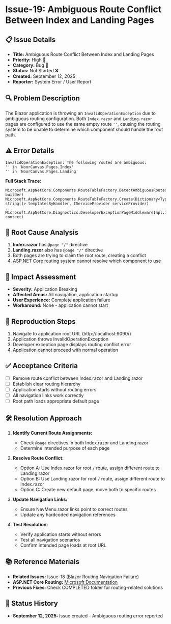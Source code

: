 # Issue-19: Ambiguous Route Conflict Between Index and Landing Pages

## 📋 **Issue Details**
- **Title:** Ambiguous Route Conflict Between Index and Landing Pages  
- **Priority:** High 🔴
- **Category:** Bug 🐛
- **Status:** Not Started ❌
- **Created:** September 12, 2025
- **Reporter:** System Error / User Report

## 🔍 **Problem Description**
The Blazor application is throwing an `InvalidOperationException` due to ambiguous routing configuration. Both `Index.razor` and `Landing.razor` pages are configured to use the same empty route `''`, causing the routing system to be unable to determine which component should handle the root path.

## ⚠️ **Error Details**
```
InvalidOperationException: The following routes are ambiguous:
'' in 'NoorCanvas.Pages.Index'
'' in 'NoorCanvas.Pages.Landing'
```

**Full Stack Trace:**
```
Microsoft.AspNetCore.Components.RouteTableFactory.DetectAmbiguousRoutes(TreeRouteBuilder builder)
Microsoft.AspNetCore.Components.RouteTableFactory.Create(Dictionary<Type, string[]> templatesByHandler, IServiceProvider serviceProvider)
...
Microsoft.AspNetCore.Diagnostics.DeveloperExceptionPageMiddlewareImpl.Invoke(HttpContext context)
```

## 🎯 **Root Cause Analysis**
1. **Index.razor** has `@page "/"` directive
2. **Landing.razor** also has `@page "/"` directive  
3. Both pages are trying to claim the root route, creating a conflict
4. ASP.NET Core routing system cannot resolve which component to use

## 🔧 **Impact Assessment**
- **Severity:** Application Breaking
- **Affected Areas:** All navigation, application startup
- **User Experience:** Complete application failure
- **Workaround:** None - application cannot start

## 📝 **Reproduction Steps**
1. Navigate to application root URL (http://localhost:9090/)
2. Application throws InvalidOperationException
3. Developer exception page displays routing conflict error
4. Application cannot proceed with normal operation

## ✅ **Acceptance Criteria**
- [ ] Remove route conflict between Index.razor and Landing.razor
- [ ] Establish clear routing hierarchy
- [ ] Application starts without routing errors
- [ ] All navigation links work correctly
- [ ] Root path loads appropriate default page

## 🛠️ **Resolution Approach**
1. **Identify Current Route Assignments:**
   - Check `@page` directives in both Index.razor and Landing.razor
   - Determine intended purpose of each page

2. **Resolve Route Conflict:**
   - Option A: Use Index.razor for root `/` route, assign different route to Landing.razor
   - Option B: Use Landing.razor for root `/` route, assign different route to Index.razor
   - Option C: Create new default page, move both to specific routes

3. **Update Navigation Links:**
   - Ensure NavMenu.razor links point to correct routes
   - Update any hardcoded navigation references

4. **Test Resolution:**
   - Verify application starts without errors
   - Test all navigation scenarios
   - Confirm intended page loads at root URL

## 📚 **Reference Materials**
- **Related Issues:** Issue-18 (Blazor Routing Navigation Failure)
- **ASP.NET Core Routing:** [Microsoft Documentation](https://docs.microsoft.com/en-us/aspnet/core/blazor/fundamentals/routing)
- **Previous Fixes:** Check COMPLETED folder for routing-related solutions

## 📅 **Status History**
- **September 12, 2025:** Issue created - Ambiguous routing error reported
